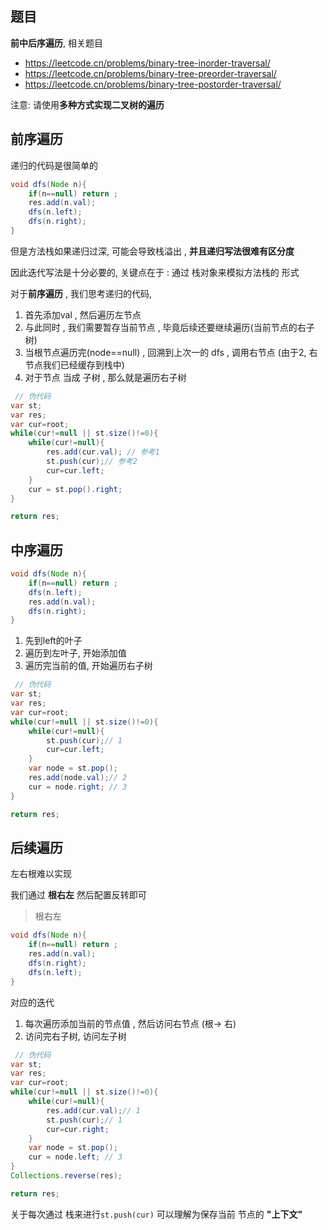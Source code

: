 ## 题目

**前中后序遍历**, 相关题目

- https://leetcode.cn/problems/binary-tree-inorder-traversal/
- https://leetcode.cn/problems/binary-tree-preorder-traversal/
- https://leetcode.cn/problems/binary-tree-postorder-traversal/

注意: 请使用**多种方式实现二叉树的遍历**

## 前序遍历

递归的代码是很简单的

```java
void dfs(Node n){
	if(n==null) return ;
	res.add(n.val);
	dfs(n.left);
	dfs(n.right);
}
```

但是方法栈如果递归过深,  可能会导致栈溢出 , **并且递归写法很难有区分度**

因此迭代写法是十分必要的, 关键点在于 :  通过 栈对象来模拟方法栈的 形式

对于**前序遍历**  , 我们思考递归的代码, 

1. 首先添加val , 然后遍历左节点
2. 与此同时 , 我们需要暂存当前节点 , 毕竟后续还要继续遍历(当前节点的右子树)
3. 当根节点遍历完(node==null) , 回溯到上次一的 dfs , 调用右节点 (由于2, 右节点我们已经缓存到栈中)
4. 对于节点 当成 子树 , 那么就是遍历右子树

```java
 // 伪代码
var st;
var res;
var cur=root;
while(cur!=null || st.size()!=0){
    while(cur!=null){
        res.add(cur.val); // 参考1
        st.push(cur);// 参考2
        cur=cur.left;
    }
   	cur = st.pop().right;
}

return res;
```

## 中序遍历

```java
void dfs(Node n){
	if(n==null) return ;
	dfs(n.left);
	res.add(n.val);
	dfs(n.right);
}
```

1. 先到left的叶子
2. 遍历到左叶子, 开始添加值
3. 遍历完当前的值, 开始遍历右子树

```java
 // 伪代码
var st;
var res;
var cur=root;
while(cur!=null || st.size()!=0){
    while(cur!=null){
        st.push(cur);// 1
        cur=cur.left;
    }
    var node = st.pop();
    res.add(node.val);// 2
    cur = node.right; // 3
}

return res;
```

## 后续遍历

左右根难以实现

我们通过 **根右左** 然后配置反转即可

> 根右左

```java
void dfs(Node n){
	if(n==null) return ;
	res.add(n.val);
	dfs(n.right);
	dfs(n.left);
}
```

对应的迭代

1. 每次遍历添加当前的节点值 , 然后访问右节点 (根-> 右)
2. 访问完右子树, 访问左子树

```java
 // 伪代码
var st;
var res;
var cur=root;
while(cur!=null || st.size()!=0){
    while(cur!=null){
    	res.add(cur.val);// 1
        st.push(cur);// 1
        cur=cur.right;
    }
    var node = st.pop();
    cur = node.left; // 3
}
Collections.reverse(res);

return res;
```

关于每次通过 栈来进行`st.push(cur)` 可以理解为保存当前 节点的 **"上下文"**
